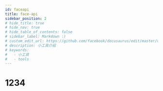 ```yaml
---
id: faceapi
title: face-api
sidebar_position: 2
# hide_title: true
# hide_nav: true
# hide_table_of_contents: false
# sidebar_label: Markdown :)
# custom_edit_url: https://github.com/facebook/docusaurus/edit/master/docs/api-doc-markdown.md
# description: 小工具介绍
# keywords:
#   - 小工具
#   - tools
---
```


# 1234